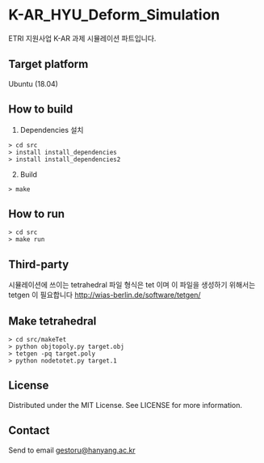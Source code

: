 # K-AR_HYU_Deform_Simulation
ETRI 지원사업 K-AR 과제 시뮬레이션 파트입니다.

## Target platform
Ubuntu (18.04)

## How to build
1. Dependencies 설치
```
> cd src
> install install_dependencies
> install install_dependencies2
```
2. Build
```
> make
```
## How to run
```
> cd src
> make run
```

## Third-party 
시뮬레이션에 쓰이는 tetrahedral 파일 형식은 tet 이며 이 파일을 생성하기 위해서는 tetgen 이 필요합니다
http://wias-berlin.de/software/tetgen/

## Make tetrahedral
```
> cd src/makeTet
> python objtopoly.py target.obj
> tetgen -pq target.poly
> python nodetotet.py target.1
```
## License
Distributed under the MIT License. See LICENSE for more information.

## Contact
Send to email 
gestoru@hanyang.ac.kr
